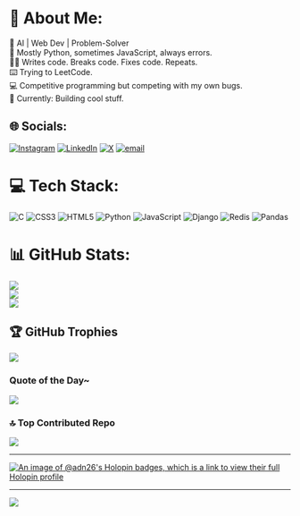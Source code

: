 # 💫 About Me:
🚀 AI | Web Dev | Problem-Solver<br>🐍 Mostly Python, sometimes JavaScript, always errors.<br>👨‍💻 Writes code. Breaks code. Fixes code. Repeats.<br>⌨️ Trying to LeetCode.<br>💻 Competitive programming but competing with my own bugs.<br>📂 Currently: Building cool stuff.


## 🌐 Socials:
[![Instagram](https://img.shields.io/badge/Instagram-%23E4405F.svg?logo=Instagram&logoColor=white)](https://instagram.com/iam_adnxn) [![LinkedIn](https://img.shields.io/badge/LinkedIn-%230077B5.svg?logo=linkedin&logoColor=white)](https://linkedin.com/in/https://www.linkedin.com/in/muhammedadnan-tech) [![X](https://img.shields.io/badge/X-black.svg?logo=X&logoColor=white)](https://x.com/iam_adnxn) [![email](https://img.shields.io/badge/Email-D14836?logo=gmail&logoColor=white)](mailto:mohdadnansameer@gmail.com) 

# 💻 Tech Stack:
![C](https://img.shields.io/badge/c-%2300599C.svg?style=plastic&logo=c&logoColor=white) ![CSS3](https://img.shields.io/badge/css3-%231572B6.svg?style=plastic&logo=css3&logoColor=white) ![HTML5](https://img.shields.io/badge/html5-%23E34F26.svg?style=plastic&logo=html5&logoColor=white) ![Python](https://img.shields.io/badge/python-3670A0?style=plastic&logo=python&logoColor=ffdd54) ![JavaScript](https://img.shields.io/badge/javascript-%23323330.svg?style=plastic&logo=javascript&logoColor=%23F7DF1E) ![Django](https://img.shields.io/badge/django-%23092E20.svg?style=plastic&logo=django&logoColor=white) ![Redis](https://img.shields.io/badge/redis-%23DD0031.svg?style=plastic&logo=redis&logoColor=white) ![Pandas](https://img.shields.io/badge/pandas-%23150458.svg?style=plastic&logo=pandas&logoColor=white)
# 📊 GitHub Stats:
![](https://github-readme-stats.vercel.app/api?username=adn26&theme=dark&hide_border=false&include_all_commits=false&count_private=false)<br/>
![](https://nirzak-streak-stats.vercel.app/?user=adn26&theme=dark&hide_border=false)<br/>
![](https://github-readme-stats.vercel.app/api/top-langs/?username=adn26&theme=dark&hide_border=false&include_all_commits=false&count_private=false&layout=compact)

## 🏆 GitHub Trophies
![](https://github-profile-trophy.vercel.app/?username=adn26&theme=radical&no-frame=true&no-bg=false&margin-w=4)

### Quote of the Day~
![](https://quotes-github-readme.vercel.app/api?type=horizontal&theme=dark)

### 🔝 Top Contributed Repo
![](https://github-contributor-stats.vercel.app/api?username=adn26&limit=5&theme=dark&combine_all_yearly_contributions=true)

---

[![An image of @adn26's Holopin badges, which is a link to view their full Holopin profile](https://holopin.me/adn26)](https://holopin.io/@adn26)

---

[![](https://visitcount.itsvg.in/api?id=adn26&icon=2&color=3)](https://visitcount.itsvg.in)

<!-- Proudly created with GPRM ( https://gprm.itsvg.in ) -->
